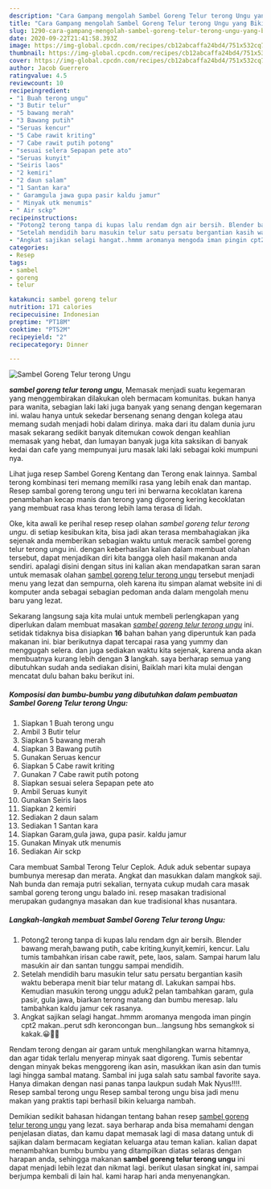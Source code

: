 ```yaml
---
description: "Cara Gampang mengolah Sambel Goreng Telur terong Ungu yang Bikin Ngiler"
title: "Cara Gampang mengolah Sambel Goreng Telur terong Ungu yang Bikin Ngiler"
slug: 1290-cara-gampang-mengolah-sambel-goreng-telur-terong-ungu-yang-bikin-ngiler
date: 2020-09-22T21:41:58.393Z
image: https://img-global.cpcdn.com/recipes/cb12abcaffa24bd4/751x532cq70/sambel-goreng-telur-terong-ungu-foto-resep-utama.jpg
thumbnail: https://img-global.cpcdn.com/recipes/cb12abcaffa24bd4/751x532cq70/sambel-goreng-telur-terong-ungu-foto-resep-utama.jpg
cover: https://img-global.cpcdn.com/recipes/cb12abcaffa24bd4/751x532cq70/sambel-goreng-telur-terong-ungu-foto-resep-utama.jpg
author: Jacob Guerrero
ratingvalue: 4.5
reviewcount: 10
recipeingredient:
- "1 Buah terong ungu"
- "3 Butir telur"
- "5 bawang merah"
- "3 Bawang putih"
- "Seruas kencur"
- "5 Cabe rawit kriting"
- "7 Cabe rawit putih potong"
- "sesuai selera Sepapan pete ato"
- "Seruas kunyit"
- "Seiris laos"
- "2 kemiri"
- "2 daun salam"
- "1 Santan kara"
- " Garamgula jawa gupa pasir kaldu jamur"
- " Minyak utk menumis"
- " Air sckp"
recipeinstructions:
- "Potong2 terong tanpa di kupas lalu rendam dgn air bersih. Blender bawang merah,bawang putih, cabe kriting,kunyit,kemiri, kencur. Lalu tumis tambahkan irisan cabe rawit, pete, laos, salam. Sampai harum lalu masukin air dan santan tunggu sampai mendidih."
- "Setelah mendidih baru masukin telur satu persatu bergantian kasih waktu beberapa menit biar telur matang dl. Lakukan sampai hbs. Kemudian masukin terong unggu aduk2 pelan tambahkan garam, gula pasir, gula jawa, biarkan terong matang dan bumbu meresap. lalu tambahkan kaldu jamur cek rasanya."
- "Angkat sajikan selagi hangat..hmmm aromanya mengoda iman pingin cpt2 makan..perut sdh keroncongan bun...langsung hbs semangkok si kakak.😀🙏🙏"
categories:
- Resep
tags:
- sambel
- goreng
- telur

katakunci: sambel goreng telur 
nutrition: 171 calories
recipecuisine: Indonesian
preptime: "PT18M"
cooktime: "PT52M"
recipeyield: "2"
recipecategory: Dinner

---
```



![Sambel Goreng Telur terong Ungu](https://img-global.cpcdn.com/recipes/cb12abcaffa24bd4/751x532cq70/sambel-goreng-telur-terong-ungu-foto-resep-utama.jpg)

<b><i>sambel goreng telur terong ungu</i></b>, Memasak menjadi suatu kegemaran yang menggembirakan dilakukan oleh bermacam komunitas. bukan hanya para wanita, sebagian laki laki juga banyak yang senang dengan kegemaran ini. walau hanya untuk sekedar bersenang senang dengan kolega atau memang sudah menjadi hobi dalam dirinya. maka dari itu dalam dunia juru masak sekarang sedikit banyak ditemukan cowok dengan keahlian memasak yang hebat, dan lumayan banyak juga kita saksikan di banyak kedai dan cafe yang mempunyai juru masak laki laki sebagai koki mumpuni nya.

Lihat juga resep Sambel Goreng Kentang dan Terong enak lainnya. Sambal terong kombinasi teri memang memilki rasa yang lebih enak dan mantap. Resep sambal goreng terong ungu teri ini berwarna kecoklatan karena penambahan kecap manis dan terong yang digoreng kering kecoklatan yang membuat rasa khas terong lebih lama terasa di lidah.

Oke, kita awali ke perihal resep resep olahan <i>sambel goreng telur terong ungu</i>. di setiap kesibukan kita, bisa jadi akan terasa membahagiakan jika sejenak anda memberikan sebagian waktu untuk meracik sambel goreng telur terong ungu ini. dengan keberhasilan kalian dalam membuat olahan tersebut, dapat menjadikan diri kita bangga oleh hasil makanan anda sendiri. apalagi disini dengan situs ini kalian akan mendapatkan saran saran untuk memasak olahan <u>sambel goreng telur terong ungu</u> tersebut menjadi menu yang lezat dan sempurna, oleh karena itu simpan alamat website ini di komputer anda sebagai sebagian pedoman anda dalam mengolah menu baru yang lezat.


Sekarang langsung saja kita mulai untuk membeli perlengkapan yang diperlukan dalam membuat masakan <u><i>sambel goreng telur terong ungu</i></u> ini. setidak tidaknya bisa disiapkan <b>16</b> bahan bahan yang diperuntuk kan pada makanan ini. biar berikutnya dapat tercapai rasa yang yummy dan menggugah selera. dan juga sediakan waktu kita sejenak, karena anda akan membuatnya kurang lebih dengan <b>3</b> langkah. saya berharap semua yang dibutuhkan sudah anda sediakan disini, Baiklah mari kita mulai dengan mencatat dulu bahan baku berikut ini.

<!--inarticleads1-->

##### Komposisi dan bumbu-bumbu yang dibutuhkan dalam pembuatan Sambel Goreng Telur terong Ungu:

1. Siapkan 1 Buah terong ungu
1. Ambil 3 Butir telur
1. Siapkan 5 bawang merah
1. Siapkan 3 Bawang putih
1. Gunakan Seruas kencur
1. Siapkan 5 Cabe rawit kriting
1. Gunakan 7 Cabe rawit putih potong
1. Siapkan sesuai selera Sepapan pete ato
1. Ambil Seruas kunyit
1. Gunakan Seiris laos
1. Siapkan 2 kemiri
1. Sediakan 2 daun salam
1. Sediakan 1 Santan kara
1. Siapkan  Garam,gula jawa, gupa pasir. kaldu jamur
1. Gunakan  Minyak utk menumis
1. Sediakan  Air sckp


Cara membuat Sambal Terong Telur Ceplok. Aduk aduk sebentar supaya bumbunya meresap dan merata. Angkat dan masukkan dalam mangkok saji. Nah bunda dan remaja putri sekalian, ternyata cukup mudah cara masak sambal goreng terong ungu balado ini. resep masakan tradisional merupakan gudangnya masakan dan kue tradisional khas nusantara. 

<!--inarticleads2-->

##### Langkah-langkah membuat Sambel Goreng Telur terong Ungu:

1. Potong2 terong tanpa di kupas lalu rendam dgn air bersih. Blender bawang merah,bawang putih, cabe kriting,kunyit,kemiri, kencur. Lalu tumis tambahkan irisan cabe rawit, pete, laos, salam. Sampai harum lalu masukin air dan santan tunggu sampai mendidih.
1. Setelah mendidih baru masukin telur satu persatu bergantian kasih waktu beberapa menit biar telur matang dl. Lakukan sampai hbs. Kemudian masukin terong unggu aduk2 pelan tambahkan garam, gula pasir, gula jawa, biarkan terong matang dan bumbu meresap. lalu tambahkan kaldu jamur cek rasanya.
1. Angkat sajikan selagi hangat..hmmm aromanya mengoda iman pingin cpt2 makan..perut sdh keroncongan bun...langsung hbs semangkok si kakak.😀🙏🙏


Rendam terong dengan air garam untuk menghilangkan warna hitamnya, dan agar tidak terlalu menyerap minyak saat digoreng. Tumis sebentar dengan minyak bekas menggoreng ikan asin, masukkan ikan asin dan tumis lagi hingga sambal matang. Sambal ini juga salah satu sambal favorite saya. Hanya dimakan dengan nasi panas tanpa laukpun sudah Mak Nyus!!!!. Resep sambal terong ungu Resep sambal terong ungu bisa jadi menu makan yang praktis tapi berhasil bikin keluarga nambah. 

Demikian sedikit bahasan hidangan tentang bahan resep <u>sambel goreng telur terong ungu</u> yang lezat. saya berharap anda bisa memahami dengan penjelasan diatas, dan kamu dapat memasak lagi di masa datang untuk di sajikan dalam bermacam kegiatan keluarga atau teman kalian. kalian dapat menambahkan bumbu bumbu yang ditampilkan diatas selaras dengan harapan anda, sehingga makanan <b>sambel goreng telur terong ungu</b> ini dapat menjadi lebih lezat dan nikmat lagi. berikut ulasan singkat ini, sampai berjumpa kembali di lain hal. kami harap hari anda menyenangkan.
